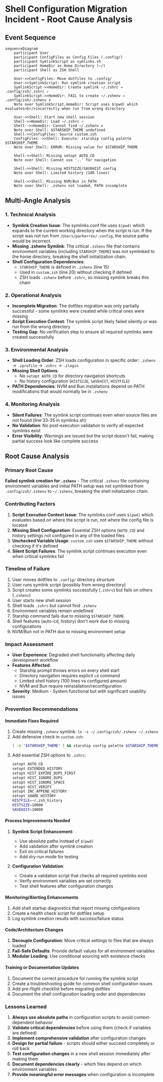 # Shell Configuration Migration Incident - Root Cause Analysis

## Event Sequence

```mermaid
sequenceDiagram
    participant User
    participant ConfigFiles as Config Files (.config/)
    participant SymlinkScript as symlinks.sh
    participant HomeDir as Home Directory (~/)
    participant Shell as ZSH Shell

    User->>ConfigFiles: Move dotfiles to .config/
    User->>SymlinkScript: Run symlink creation script
    SymlinkScript->>HomeDir: Create symlink ~/.zshrc → .config/zsh/.zshrc ✓
    SymlinkScript->>HomeDir: FAIL to create ~/.zshenv → .config/zsh/.zshenv ✗
    Note over SymlinkScript,HomeDir: Script uses $(pwd) which evaluates<br/>incorrectly when run from wrong directory

    User->>Shell: Start new shell session
    Shell->>HomeDir: Load ~/.zshrc ✓
    Shell-->>HomeDir: Cannot find ~/.zshenv ✗
    Note over Shell: $STARSHIP_THEME undefined
    Shell->>ConfigFiles: Source custom.zsh
    ConfigFiles-->>Shell: Execute: starship config palette $STARSHIP_THEME
    Note over Shell: ERROR: Missing value for $STARSHIP_THEME

    Shell->>Shell: Missing setopt AUTO_CD
    Note over Shell: Cannot use '..' for navigation

    Shell->>Shell: Missing HISTSIZE/SAVEHIST config
    Note over Shell: Limited history (100 lines)

    Shell->>Shell: Missing NVM/Bun in PATH
    Note over Shell: .zshenv not loaded, PATH incomplete
```

## Multi-Angle Analysis

### 1. **Technical Analysis**
- **Symlink Creation Issue**: The symlinks.conf file uses `$(pwd)` which expands to the current working directory when the script is run. If the script was not run from `/Users/parkerrex/.config`, the source paths would be incorrect.
- **Missing .zshenv Symlink**: The critical `.zshenv` file that contains environment variables (including `STARSHIP_THEME`) was not symlinked to the home directory, breaking the shell initialization chain.
- **Shell Configuration Dependencies**:
  - `STARSHIP_THEME` is defined in `.zshenv` (line 15)
  - Used in `custom.zsh` (line 20) without checking if defined
  - ZSH loads `.zshenv` before `.zshrc`, so missing symlink breaks this chain

### 2. **Operational Analysis**
- **Incomplete Migration**: The dotfiles migration was only partially successful - some symlinks were created while critical ones were missing
- **Script Execution Context**: The symlink script likely failed silently or was run from the wrong directory
- **Testing Gap**: No verification step to ensure all required symlinks were created successfully

### 3. **Environmental Analysis**
- **Shell Loading Order**: ZSH loads configuration in specific order: `.zshenv` → `.zprofile` → `.zshrc` → `.zlogin`
- **Missing Shell Options**:
  - No `setopt AUTO_CD` for directory navigation shortcuts
  - No history configuration (`HISTSIZE`, `SAVEHIST`, `HISTFILE`)
- **PATH Dependencies**: NVM and Bun installations depend on PATH modifications that would normally be in `.zshenv`

### 4. **Monitoring Analysis**
- **Silent Failures**: The symlink script continues even when source files are not found (line 33-35 in symlinks.sh)
- **No Validation**: No post-execution validation to verify all expected symlinks exist
- **Error Visibility**: Warnings are issued but the script doesn't fail, making partial success look like complete success

## Root Cause Analysis

### **Primary Root Cause**
**Failed symlink creation for `.zshenv`** - The critical `.zshenv` file containing environment variables and initial PATH setup was not symlinked from `.config/zsh/.zshenv` to `~/.zshenv`, breaking the shell initialization chain.

### **Contributing Factors**
1. **Script Execution Context Issue**: The symlinks.conf uses `$(pwd)` which evaluates based on where the script is run, not where the config file is located
2. **Missing Shell Configuration**: Essential ZSH options (`AUTO_CD`) and history settings not configured in any of the loaded files
3. **Unchecked Variable Usage**: `custom.zsh` uses `$STARSHIP_THEME` without checking if it's defined
4. **Silent Script Failures**: The symlink script continues execution even when critical symlinks fail

### **Timeline of Failure**
1. User moves dotfiles to `.config/` directory structure
2. User runs symlink script (possibly from wrong directory)
3. Script creates some symlinks successfully (`.zshrc`) but fails on others (`.zshenv`)
4. User starts new shell session
5. Shell loads `.zshrc` but cannot find `.zshenv`
6. Environment variables remain undefined
7. Starship command fails due to missing `$STARSHIP_THEME`
8. Shell features (auto-cd, history) don't work due to missing configurations
9. NVM/Bun not in PATH due to missing environment setup

### **Impact Assessment**
- **User Experience**: Degraded shell functionality affecting daily development workflow
- **Features Affected**:
  - Starship prompt throws errors on every shell start
  - Directory navigation requires explicit `cd` command
  - Limited shell history (100 lines vs configured amount)
  - NVM and Bun require reinstallation/reconfiguration
- **Severity**: Medium - System functional but with significant usability issues

### **Prevention Recommendations**

#### Immediate Fixes Required
1. Create missing `.zshenv` symlink: `ln -s ~/.config/zsh/.zshenv ~/.zshenv`
2. Add defensive check in `custom.zsh`:
   ```bash
   [ -n "$STARSHIP_THEME" ] && starship config palette $STARSHIP_THEME
   ```
3. Add essential ZSH options to `.zshrc`:
   ```bash
   setopt AUTO_CD
   setopt EXTENDED_HISTORY
   setopt HIST_EXPIRE_DUPS_FIRST
   setopt HIST_IGNORE_DUPS
   setopt HIST_IGNORE_SPACE
   setopt HIST_VERIFY
   setopt INC_APPEND_HISTORY
   setopt SHARE_HISTORY
   HISTFILE=~/.zsh_history
   HISTSIZE=10000
   SAVEHIST=10000
   ```

#### Process Improvements Needed
1. **Symlink Script Enhancement**:
   - Use absolute paths instead of `$(pwd)`
   - Add validation after symlink creation
   - Exit on critical failures
   - Add dry-run mode for testing

2. **Configuration Validation**:
   - Create a validation script that checks all required symlinks exist
   - Verify environment variables are set correctly
   - Test shell features after configuration changes

#### Monitoring/Alerting Enhancements
1. Add shell startup diagnostics that report missing configurations
2. Create a health check script for dotfiles setup
3. Log symlink creation results with success/failure status

#### Code/Architecture Changes
1. **Decouple Configuration**: Move critical settings to files that are always loaded
2. **Fail-Safe Defaults**: Provide default values for all environment variables
3. **Modular Loading**: Use conditional sourcing with existence checks

#### Training or Documentation Updates
1. Document the correct procedure for running the symlink script
2. Create a troubleshooting guide for common shell configuration issues
3. Add pre-flight checklist before migrating dotfiles
4. Document the shell configuration loading order and dependencies

### **Lessons Learned**
1. **Always use absolute paths** in configuration scripts to avoid context-dependent behavior
2. **Validate critical dependencies** before using them (check if variables are defined)
3. **Implement comprehensive validation** after configuration changes
4. **Design for partial failure** - scripts should either succeed completely or roll back
5. **Test configuration changes** in a new shell session immediately after making them
6. **Document dependencies clearly** - which files depend on which environment variables
7. **Provide meaningful error messages** when configuration is incomplete